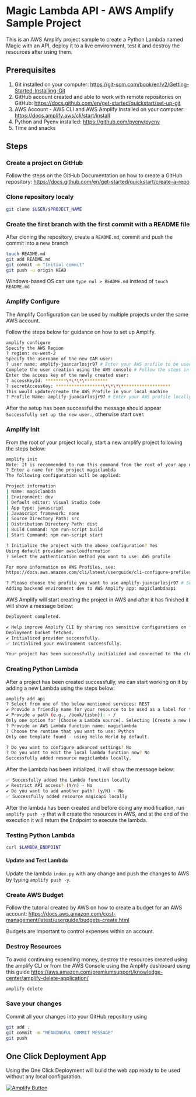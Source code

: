 # Magic Lambda API - AWS Amplify Sample Project

This is an AWS Amplify project sample to create a Python Lambda named Magic with an API, deploy it to a live environment, test it and destroy the resources after using them.

## Prerequisites

1. Git installed on your computer: https://git-scm.com/book/en/v2/Getting-Started-Installing-Git
2. GitHub account created and able to work with remote repositories on GitHub: https://docs.github.com/en/get-started/quickstart/set-up-git
3. AWS Account - AWS CLI and AWS Amplify Installed on your computer: https://docs.amplify.aws/cli/start/install
4. Python and Pyenv installed: https://github.com/pyenv/pyenv
5. Time and snacks

## Steps

### Create a project on GitHub

Follow the steps on the GitHub Documentation on how to create a GitHub repository: https://docs.github.com/en/get-started/quickstart/create-a-repo

### Clone repository localy

```bash
git clone $USER/$PROJECT_NAME
```

### Create the first branch with the first commit with a README file

After cloning the repository, create a `README.md`, commit and push the commit into a new branch

```bash
touch README.md
git add README.md
git commit -m "Initial commit"
git push -u origin HEAD
```

Windows-based OS can use `type nul > README.md` instead of `touch README.md`

### Amplify Configure

The Amplify Configuration can be used by multiple projects under the same AWS account.

Follow the steps below for guidance on how to set up Amplify.

```bash
amplify configure
Specify the AWS Region
? region: eu-west-2
Specify the username of the new IAM user:
? user name: amplify-juancarlosjr97 # Enter your AWS profile to be used by Amplify Select your name
Complete the user creation using the AWS console # Follow the steps in the AWS console
Enter the access key of the newly created user:
? accessKeyId: ********\*\*\*\*********
? secretAccessKey: ******************\*\*\*\*******************
This would update/create the AWS Profile in your local machine
? Profile Name: amplify-juancarlosjr97 # Enter your AWS profile locally to be used by Amplify - Suggestion to match the one created in a previous step
```

After the setup has been successful the message should appear `Successfully set up the new user.`, otherwise start over.

### Amplify Init

From the root of your project locally, start a new amplify project following the steps below:

```bash
amplify init
Note: It is recommended to run this command from the root of your app directory
? Enter a name for the project magiclambda
The following configuration will be applied:

Project information
| Name: magiclambda
| Environment: dev
| Default editor: Visual Studio Code
| App type: javascript
| Javascript framework: none
| Source Directory Path: src
| Distribution Directory Path: dist
| Build Command: npm run-script build
| Start Command: npm run-script start

? Initialize the project with the above configuration? Yes
Using default provider awscloudformation
? Select the authentication method you want to use: AWS profile

For more information on AWS Profiles, see:
https://docs.aws.amazon.com/cli/latest/userguide/cli-configure-profiles.html

? Please choose the profile you want to use amplify-juancarlosjr97 # Select the AWS profile created in a previous step
Adding backend environment dev to AWS Amplify app: magiclambdaapi
```

AWS Amplify will start creating the project in AWS and after it has finished it will show a message below:

```bash
Deployment completed.

✔ Help improve Amplify CLI by sharing non sensitive configurations on failures (y/N) · Yes # Optional - I always select yes to help the AWS Amplify team
Deployment bucket fetched.
✔ Initialized provider successfully.
✅ Initialized your environment successfully.

Your project has been successfully initialized and connected to the cloud!
```

### Creating Python Lambda

After a project has been created successfully, we can start working on it by adding a new Lambda using the steps below:

```bash
amplify add api
? Select from one of the below mentioned services: REST
✔ Provide a friendly name for your resource to be used as a label for this category in the project: · magicapi
✔ Provide a path (e.g., /book/{isbn}): · /
Only one option for [Choose a Lambda source]. Selecting [Create a new Lambda function].
? Provide an AWS Lambda function name: magiclambda
? Choose the runtime that you want to use: Python
Only one template found - using Hello World by default.

? Do you want to configure advanced settings? No
? Do you want to edit the local lambda function now? No
Successfully added resource magiclambda locally.
```

After the Lambda has been initialized, it will show the message below:

```bash
✅ Succesfully added the Lambda function locally
✔ Restrict API access? (Y/n) · No
✔ Do you want to add another path? (y/N) · No
✅ Successfully added resource magicapi locally
```

After the lambda has been created and before doing any modification, run `amplify push -y` that will create the resources in AWS, and at the end of the execution it will return the Endpoint to execute the lambda.

### Testing Python Lambda

```bash
curl $LAMBDA_ENDPOINT
```

#### Update and Test Lambda

Update the lambda `index.py` with any change and push the changes to AWS by typing `amplify push -y`.

### Create AWS Budget

Follow the tutorial created by AWS on how to create a budget for an AWS account: https://docs.aws.amazon.com/cost-management/latest/userguide/budgets-create.html

Budgets are important to control expenses within an account.

### Destroy Resources

To avoid continuing expending money, destroy the resources created using the amplify CLI or from the AWS Console using the Amplify dashboard using this guide https://aws.amazon.com/premiumsupport/knowledge-center/amplify-delete-application/

```bash
amplify delete
```

### Save your changes

Commit all your changes into your GitHub repository using

```bash
git add .
git commit -m "MEANINGFUL COMMIT MESSAGE"
git push
```

## One Click Deployment App

Using the One Click Deployment will build the web app ready to be used without any local configuration.

[![Amplify Button](https://oneclick.amplifyapp.com/button.svg)](https://console.aws.amazon.com/amplify/home#/deploy?repo=https://github.com/juancarlosjr97/magic-python-lambda-amplify)
